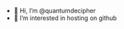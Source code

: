 - 👋 Hi, I’m @quantumdecipher
- 👀 I’m interested in hosting on github

<!---
quantumdecipher/quantumdecipher is a ✨ special ✨ repository because its `README.md` (this file) appears on your GitHub profile.
You can click the Preview link to take a look at your changes.
--->

